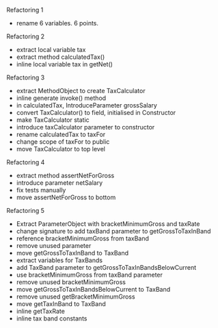 Refactoring 1
- rename 6 variables. 6 points.

Refactoring 2
- extract local variable tax 
- extract method calculatedTax()
- inline local variable tax in getNet()

Refactoring 3
- extract MethodObject to create TaxCalculator
- inline generate invoke() method
- in calculatedTax, IntroduceParameter grossSalary
- convert TaxCalculator() to field, initialised in Constructor
- make TaxCalculator static
- introduce taxCalculator parameter to constructor
- rename calculatedTax to taxFor
- change scope of taxFor to public
- move TaxCalculator to top level

Refactoring 4
- extract method assertNetForGross
- introduce parameter netSalary
- fix tests manually
- move assertNetForGross to bottom

Refactoring 5
- Extract ParameterObject with bracketMinimumGross and taxRate
- change signature to add taxBand parameter to getGrossToTaxInBand
- reference bracketMinimumGross from taxBand
- remove unused parameter
- move getGrossToTaxInBand to TaxBand
- extract variables for TaxBands
- add TaxBand parameter to getGrossToTaxInBandsBelowCurrent
- use bracketMinimumGross from taxBand parameter
- remove unused bracketMinimumGross
- move getGrossToTaxInBandsBelowCurrent to TaxBand
- remove unused getBracketMinimumGross
- move getTaxInBand to TaxBand
- inline getTaxRate
- inline tax band constants
